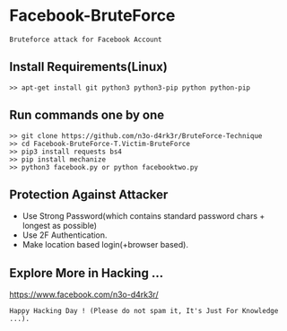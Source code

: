 # Facebook-BruteForce
```
Bruteforce attack for Facebook Account
```

## Install Requirements(Linux)
```
>> apt-get install git python3 python3-pip python python-pip
```

## Run commands one by one
```
>> git clone https://github.com/n3o-d4rk3r/BruteForce-Technique
>> cd Facebook-BruteForce-T.Victim-BruteForce
>> pip3 install requests bs4
>> pip install mechanize
>> python3 facebook.py or python facebooktwo.py
```

## Protection Against Attacker
* Use Strong Password(which contains standard password chars + longest as possible)
* Use 2F Authentication.
* Make location based login(+browser based).

## Explore More in Hacking ...
https://www.facebook.com/n3o-d4rk3r/

~~~
Happy Hacking Day ! (Please do not spam it, It's Just For Knowledge ...).
~~~
